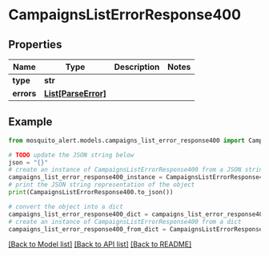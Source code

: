# CampaignsListErrorResponse400


## Properties

Name | Type | Description | Notes
------------ | ------------- | ------------- | -------------
**type** | **str** |  | 
**errors** | [**List[ParseError]**](ParseError.md) |  | 

## Example

```python
from mosquito_alert.models.campaigns_list_error_response400 import CampaignsListErrorResponse400

# TODO update the JSON string below
json = "{}"
# create an instance of CampaignsListErrorResponse400 from a JSON string
campaigns_list_error_response400_instance = CampaignsListErrorResponse400.from_json(json)
# print the JSON string representation of the object
print(CampaignsListErrorResponse400.to_json())

# convert the object into a dict
campaigns_list_error_response400_dict = campaigns_list_error_response400_instance.to_dict()
# create an instance of CampaignsListErrorResponse400 from a dict
campaigns_list_error_response400_from_dict = CampaignsListErrorResponse400.from_dict(campaigns_list_error_response400_dict)
```
[[Back to Model list]](../README.md#documentation-for-models) [[Back to API list]](../README.md#documentation-for-api-endpoints) [[Back to README]](../README.md)


